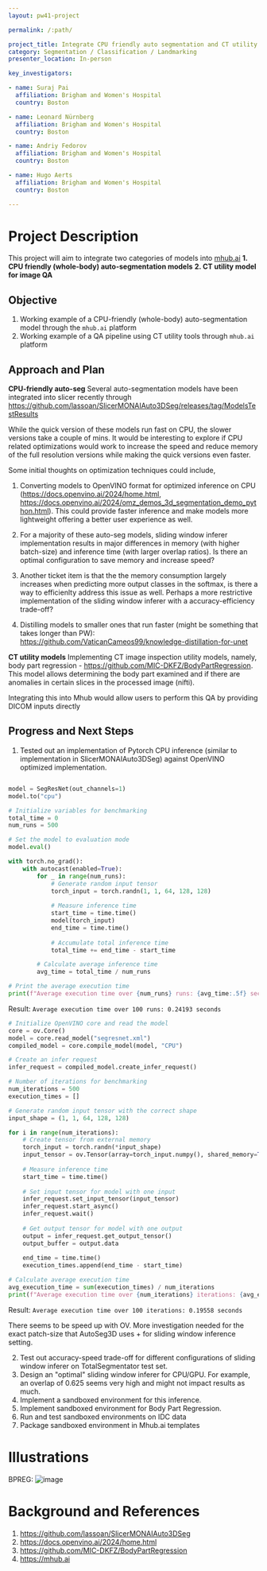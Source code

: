 ```yaml
---
layout: pw41-project

permalink: /:path/

project_title: Integrate CPU friendly auto segmentation and CT utility models into mhub
category: Segmentation / Classification / Landmarking
presenter_location: In-person

key_investigators:

- name: Suraj Pai
  affiliation: Brigham and Women's Hospital
  country: Boston

- name: Leonard Nürnberg
  affiliation: Brigham and Women's Hospital
  country: Boston

- name: Andriy Fedorov
  affiliation: Brigham and Women's Hospital
  country: Boston

- name: Hugo Aerts
  affiliation: Brigham and Women's Hospital
  country: Boston

---
```


# Project Description

<!-- Add a short paragraph describing the project. -->


This project will aim to integrate two categories of models into [mhub.ai](mhub.ai)
**1. CPU friendly (whole-body) auto-segmentation models**
**2. CT utility model for image QA**



## Objective

<!-- Describe here WHAT you would like to achieve (what you will have as end result). -->


1. Working example of a CPU-friendly (whole-body) auto-segmentation model through the `mhub.ai` platform
2. Working example of a QA pipeline using CT utility tools through `mhub.ai` platform




## Approach and Plan

<!-- Describe here HOW you would like to achieve the objectives stated above. -->


**CPU-friendly auto-seg**
Several auto-segmentation models have been integrated into slicer recently through https://github.com/lassoan/SlicerMONAIAuto3DSeg/releases/tag/ModelsTestResults

While the quick version of these models run fast on CPU, the slower versions take a couple of mins. It would be interesting to explore if CPU related optimizations would work to increase the speed and reduce memory of the full resolution versions while making the quick versions even faster. 

Some initial thoughts on optimization techniques could include,
1. Converting models to OpenVINO format for optimized inference on CPU (https://docs.openvino.ai/2024/home.html, https://docs.openvino.ai/2024/omz_demos_3d_segmentation_demo_python.html). This could provide faster inference and make models more lightweight offering a better user experience as well. 

2. For a majority of these auto-seg models, sliding window inferer implementation results in major differences in memory (with higher batch-size) and inference time (with larger overlap ratios). Is there an optimal configuration to save memory and increase speed? 
3. Another ticket item is that the the memory consumption largely increases when predicting more output classes in the softmax, is there a way to efficienlty address this issue as well. Perhaps a more restrictive implementation of the sliding window inferer with a accuracy-efficiency trade-off?
4. Distilling models to smaller ones that run faster (might be something that takes longer than PW): https://github.com/VaticanCameos99/knowledge-distillation-for-unet


**CT utility models**
Implementing CT image inspection utility models, namely, body part regression - https://github.com/MIC-DKFZ/BodyPartRegression. This model allows determining the body part examined and if there are anomalies in certain slices in the processed image (nifti). 


Integrating this into Mhub would allow users to perform this QA by providing DICOM inputs directly




## Progress and Next Steps

<!-- Update this section as you make progress, describing of what you have ACTUALLY DONE.
     If there are specific steps that you could not complete then you can describe them here, too. -->

1. Tested out an implementation of Pytorch CPU inference (similar to implementation in SlicerMONAIAuto3DSeg) against OpenVINO optimized implementation. 

```python

model = SegResNet(out_channels=1)
model.to("cpu")

# Initialize variables for benchmarking
total_time = 0
num_runs = 500

# Set the model to evaluation mode
model.eval()

with torch.no_grad():
    with autocast(enabled=True):
        for _ in range(num_runs):
            # Generate random input tensor
            torch_input = torch.randn(1, 1, 64, 128, 128)
            
            # Measure inference time
            start_time = time.time()
            model(torch_input)
            end_time = time.time()
            
            # Accumulate total inference time
            total_time += end_time - start_time

        # Calculate average inference time
        avg_time = total_time / num_runs

# Print the average execution time
print(f"Average execution time over {num_runs} runs: {avg_time:.5f} seconds")

```

Result:
`Average execution time over 100 runs: 0.24193 seconds`


```python
# Initialize OpenVINO core and read the model
core = ov.Core()
model = core.read_model("segresnet.xml")
compiled_model = core.compile_model(model, "CPU")

# Create an infer request
infer_request = compiled_model.create_infer_request()

# Number of iterations for benchmarking
num_iterations = 500
execution_times = []

# Generate random input tensor with the correct shape
input_shape = (1, 1, 64, 128, 128)

for i in range(num_iterations):
    # Create tensor from external memory
    torch_input = torch.randn(*input_shape)
    input_tensor = ov.Tensor(array=torch_input.numpy(), shared_memory=True)
    
    # Measure inference time
    start_time = time.time()
    
    # Set input tensor for model with one input
    infer_request.set_input_tensor(input_tensor)
    infer_request.start_async()
    infer_request.wait()
    
    # Get output tensor for model with one output
    output = infer_request.get_output_tensor()
    output_buffer = output.data
    
    end_time = time.time()
    execution_times.append(end_time - start_time)

# Calculate average execution time
avg_execution_time = sum(execution_times) / num_iterations
print(f"Average execution time over {num_iterations} iterations: {avg_execution_time:.5f} seconds")
```

Result:
`Average execution time over 100 iterations: 0.19558 seconds`

There seems to be speed up with OV. More investigation needed for the exact patch-size that AutoSeg3D uses + for sliding window inference setting.

2. Test out accuracy-speed trade-off for different configurations of sliding window inferer on TotalSegmentator test set. 
3. Design an "optimal" sliding window inferer for CPU/GPU. For example, an overlap of 0.625 seems very high and might not impact results as much. 
4. Implement a sandboxed environment for this inference.
5. Implement sandboxed environment for Body Part Regression. 
6. Run and test sandboxed environments on IDC data
7. Package sandboxed environment in Mhub.ai templates



# Illustrations

<!-- Add pictures and links to videos that demonstrate what has been accomplished. -->



BPREG:
![image](https://github.com/NA-MIC/ProjectWeek/assets/10467804/db57f0d3-6e36-4bb1-85a8-93089f158f68)




# Background and References

<!-- If you developed any software, include link to the source code repository.
     If possible, also add links to sample data, and to any relevant publications. -->


1. https://github.com/lassoan/SlicerMONAIAuto3DSeg
2. https://docs.openvino.ai/2024/home.html
3. https://github.com/MIC-DKFZ/BodyPartRegression
4. https://mhub.ai


